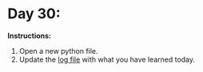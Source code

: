 # Day 30: 
**Instructions:** 
1. Open a new python file.
2. Update the [log file](../../log.md) with what you have learned today.

